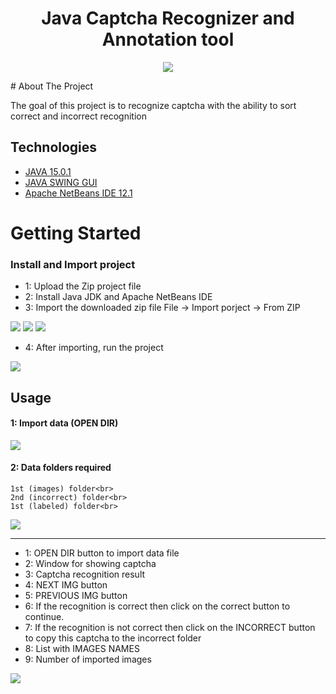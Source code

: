 
<h1 align="center">Java Captcha Recognizer and Annotation tool</h1>
<p align="center">
<img src="https://user-images.githubusercontent.com/38793933/109995893-0afbda80-7d52-11eb-8dac-73e96195891d.gif">
</p>
# About The Project
 
The goal of this project is to recognize captcha with the ability to sort correct and incorrect recognition

## Technologies

* [JAVA 15.0.1](https://openjdk.java.net/projects/jdk/15/)
* [JAVA SWING GUI](https://en.wikipedia.org/wiki/Swing_(Java))
* [Apache NetBeans IDE 12.1](https://netbeans.apache.org/)

# Getting Started

### Install and Import project

* 1: Upload the Zip project file
* 2: Install Java JDK and Apache NetBeans IDE
* 3: Import the downloaded zip file File -> Import porject -> From ZIP

<img src="https://user-images.githubusercontent.com/38793933/109986276-f0713380-7d48-11eb-8337-bf9c3d453314.jpg">

<img src="https://user-images.githubusercontent.com/38793933/109986287-f1a26080-7d48-11eb-8dd0-5300d179cbf0.jpg">

<img src="https://user-images.githubusercontent.com/38793933/109986292-f23af700-7d48-11eb-98ec-be0b9435230c.jpg">

* 4: After importing, run the project

<img src="https://user-images.githubusercontent.com/38793933/109986295-f2d38d80-7d48-11eb-8a3d-6c5b38d90e2e.jpg">

## Usage

#### 1: Import data (OPEN DIR)

<img src="https://user-images.githubusercontent.com/38793933/109986296-f2d38d80-7d48-11eb-96ba-5837a754b036.jpg">

#### 2: Data folders required <br>
    1st (images) folder<br>
    2nd (incorrect) folder<br>
    1st (labeled) folder<br>

<img src="https://user-images.githubusercontent.com/38793933/109986298-f36c2400-7d48-11eb-8bdb-48f91f544029.jpg">
<hr>

* 1: OPEN DIR button to import data file
* 2: Window for showing captcha
* 3: Captcha recognition result
* 4: NEXT IMG button
* 5: PREVIOUS IMG button
* 6: If the recognition is correct then click on the correct button to continue.
* 7: If the recognition is not correct then click on the INCORRECT button to copy this captcha to the incorrect folder
* 8: List with IMAGES NAMES
* 9: Number of imported images

<img src="https://user-images.githubusercontent.com/38793933/109986301-f49d5100-7d48-11eb-947c-901480f649b4.jpg">


